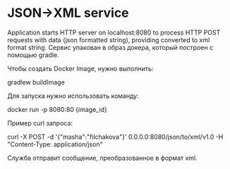 # JSON->XML service
Application starts HTTP server on localhost:8080 to process HTTP POST requests with data (json formatted string), providing converted to xml format string.
Сервис упакован в образ докера, который построен с помощью gradle.



Чтобы создать Docker Image, нужно выполнить:                                                             

gradlew buildImage


Для запуска нужно использовать команду:                                                                               

docker run -p 8080:80 {image_id}

Пример curl запроса:                                                                                 

curl -X POST -d '{"masha":"filchakova"}' 0.0.0.0:8080/json/to/xml/v1.0 -H "Content-Type: application/json"

Служба отправит сообщение, преобразованное в формат xml.
